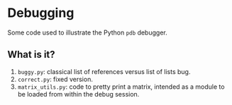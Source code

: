 # Debugging

Some code used to illustrate the Python `pdb` debugger.

## What is it?
1. `buggy.py`: classical list of references versus list of lists bug.
1. `correct.py`: fixed version.
1. `matrix_utils.py`: code to pretty print a matrix, intended as a module
    to be loaded from within the debug session.
